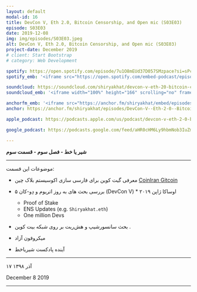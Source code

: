 ```yaml
---
layout: default
modal-id: 16
title: DevCon V, Eth 2.0, Bitcoin Censorship, and Open mic (S03E03)
episode: S03E03
date: 2019-12-08
img: img/episodes/S03E03.jpeg
alt: DevCon V, Eth 2.0, Bitcoin Censorship, and Open mic (S03E03)
project-date: December 2019
# client: Start Bootstrap
# category: Web Development

spotify: https://open.spotify.com/episode/7u1O8mEUd37D057SMzpace?si=sPcfcg_TS56HBF-Y-Kbt_Q
spotify_emb: '<iframe src="https://open.spotify.com/embed-podcast/episode/7u1O8mEUd37D057SMzpace" width="100%" height="232" frameborder="0" allowtransparency="true" allow="encrypted-media"></iframe>'

soundcloud: https://soundcloud.com/shiryakhat/devcon-v-eth-20-bitcoin-censorship-and-open-mic-s03e03
soundcloud_emb: '<iframe width="100%" height="166" scrolling="no" frameborder="no" allow="autoplay" src="https://w.soundcloud.com/player/?url=https%3A//api.soundcloud.com/tracks/727152415&color=%23ff5500&auto_play=false&hide_related=true&show_comments=true&show_user=true&show_reposts=false&show_teaser=true"></iframe><div style="font-size: 10px; color: #cccccc;line-break: anywhere;word-break: normal;overflow: hidden;white-space: nowrap;text-overflow: ellipsis; font-family: Interstate,Lucida Grande,Lucida Sans Unicode,Lucida Sans,Garuda,Verdana,Tahoma,sans-serif;font-weight: 100;"><a href="https://soundcloud.com/shiryakhat" title="Shir | Khat" target="_blank" style="color: #cccccc; text-decoration: none;">Shir | Khat</a> · <a href="https://soundcloud.com/shiryakhat/devcon-v-eth-20-bitcoin-censorship-and-open-mic-s03e03" title="DevCon V, Eth 2.0, Bitcoin Censorship, and Open mic (S03E03)" target="_blank" style="color: #cccccc; text-decoration: none;">DevCon V, Eth 2.0, Bitcoin Censorship, and Open mic (S03E03)</a></div>'

anchorfm_emb: '<iframe src="https://anchor.fm/shiryakhat/embed/episodes/DevCon-V--Eth-2-0--Bitcoin-Censorship--and-Open-mic-S03E03-e9idg6" width="100%" frameborder="0" scrolling="no"></iframe>'
anchor: https://anchor.fm/shiryakhat/episodes/DevCon-V--Eth-2-0--Bitcoin-Censorship--and-Open-mic-S03E03-e9idg6

apple_podcast: https://podcasts.apple.com/us/podcast/devcon-v-eth-2-0-bitcoin-censorship-and-open-mic-s03e03/id1221206951?i=1000459478505

google_podcast: https://podcasts.google.com/feed/aHR0cHM6Ly9hbmNob3IuZm0vcy8xMWFhODUzYy9wb2RjYXN0L3Jzcw/episode/dGFnOnNvdW5kY2xvdWQsMjAxMDp0cmFja3MvNzI3MTUyNDE1?ved=0CA0QzsICahcKEwiw46XZ-NXpAhUAAAAAHQAAAAAQAQ

---
```


**شیر یا خط -  فصل سوم - قسمت سوم**

------------------------------------------------------------------------------------

موضوعات این قسمت:

* معرفی گیت کوین برای فارسی سازی اکوسیستم بلاک چین [CoinIran Gitcoin](http://gitcoin.co/grants/152/ethereum…speaking-population)
* بررسی بحث های به روز اتریوم و دِو-کان ۵ (DevCon V) * اوساکا ژاپن ۲۰۱۹
  * Proof of Stake
  * ENS Updates (e.g. `Shiryakhat.eth`)
  * One million Devs
* بحث سانسورشیپ و هش‌ریت بر روی شبکه بیت کوین .

* میکروفون آزاد
* آینده پادکست شیریاخط

----------------------
۱۷ آذر ۱۳۹۸ 

December 8 2019


-----------------------------------------------------------------------
